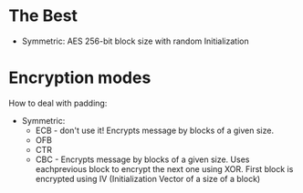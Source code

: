 #                 The Best

* Symmetric: AES 256-bit block size with random Initialization 



#                 Encryption modes

How to deal with padding:
* Symmetric:
    * ECB - don't use it! Encrypts message by blocks of a given size.
    * OFB
    * CTR
    * CBC - Encrypts message by blocks of a given size. Uses eachprevious block to encrypt the next one using XOR. First block is encrypted using IV (Initialization Vector of a size of a block)